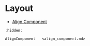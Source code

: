 # Layout

- [Align Component](align_component.md)

```{toctree}
:hidden:

AlignComponent   <align_component.md>
```
